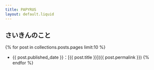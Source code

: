 ```yaml
---
title: PAPYRUS
layout: default.liquid
---
```

<h2 class="subtitle">さいきんのこと</h2>

{% for post in collections.posts.pages limit:10 %}
* {{ post.published_date }}：[{{ post.title }}]({{ post.permalink }})
  {% endfor %}
